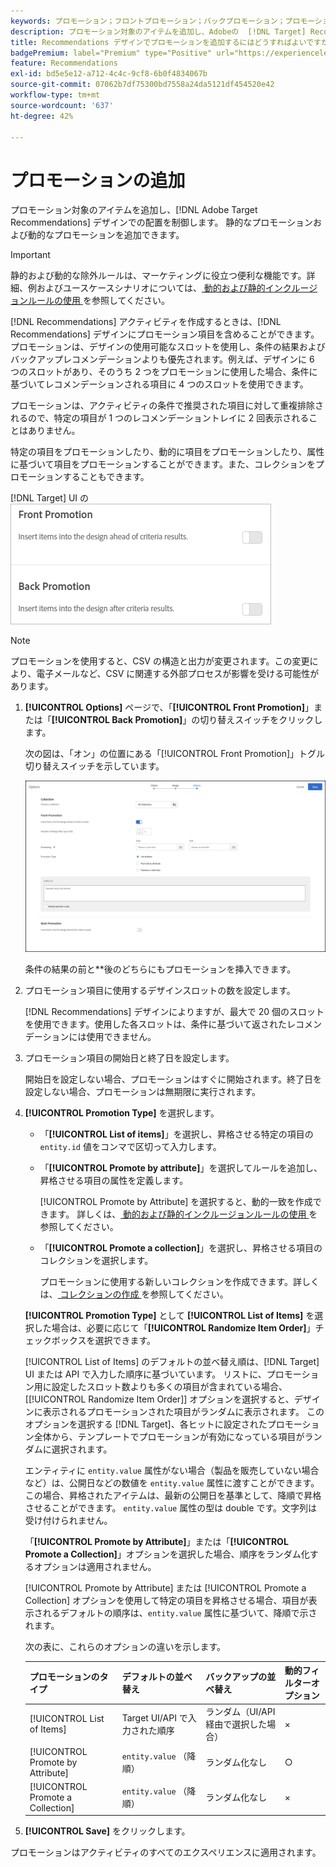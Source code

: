 ```yaml
---
keywords: プロモーション；フロントプロモーション；バックプロモーション；プロモーションタイプ；項目のリスト；属性別に昇格；コレクションを昇格
description: プロモーション対象のアイテムを追加し、Adobeの  [!DNL Target] Recommendations デザインでの配置を制御する方法について説明します。 静的なプロモーションおよび動的なプロモーションを追加できます。
title: Recommendations デザインでプロモーションを追加するにはどうすればよいですか？
badgePremium: label="Premium" type="Positive" url="https://experienceleague.adobe.com/docs/target/using/introduction/intro.html?lang=ja#premium newtab=true" tooltip="Target Premium に含まれる機能を確認してください。"
feature: Recommendations
exl-id: bd5e5e12-a712-4c4c-9cf8-6b0f4834067b
source-git-commit: 07062b7df75300bd7558a24da5121df454520e42
workflow-type: tm+mt
source-wordcount: '637'
ht-degree: 42%

---
```


# プロモーションの追加

プロモーション対象のアイテムを追加し、[!DNL Adobe Target Recommendations] デザインでの配置を制御します。 静的なプロモーションおよび動的なプロモーションを追加できます。

>[!IMPORTANT]
>
>静的および動的な除外ルールは、マーケティングに役立つ便利な機能です。詳細、例およびユースケースシナリオについては、[ 動的および静的インクルージョンルールの使用 ](/help/main/c-recommendations/c-algorithms/use-dynamic-and-static-inclusion-rules.md#concept_4CB5C0FA705D4E449BD0B37B3D987F9F) を参照してください。

[!DNL Recommendations] アクティビティを作成するときは、[!DNL Recommendations] デザインにプロモーション項目を含めることができます。プロモーションは、デザインの使用可能なスロットを使用し、条件の結果およびバックアップレコメンデーションよりも優先されます。例えば、デザインに 6 つのスロットがあり、そのうち 2 つをプロモーションに使用した場合、条件に基づいてレコメンデーションされる項目に 4 つのスロットを使用できます。

プロモーションは、アクティビティの条件で推奨された項目に対して重複排除されるので、特定の項目が 1 つのレコメンデーショントレイに 2 回表示されることはありません。

特定の項目をプロモーションしたり、動的に項目をプロモーションしたり、属性に基づいて項目をプロモーションすることができます。また、コレクションをプロモーションすることもできます。

[!DNL Target] UI の ![[!UICONTROL Front Promotion] および [!UICONTROL Back Promotion] オプション ](assets/add_promotion_toggles.png)

>[!NOTE]
>
>プロモーションを使用すると、CSV の構造と出力が変更されます。この変更により、電子メールなど、CSV に関連する外部プロセスが影響を受ける可能性があります。

1. **[!UICONTROL Options]** ページで、「**[!UICONTROL Front Promotion]**」または「**[!UICONTROL Back Promotion]**」の切り替えスイッチをクリックします。

   次の図は、「オン」の位置にある「[!UICONTROL Front Promotion]」トグル切り替えスイッチを示しています。

   ![「プロモーション - 前」オプションを追加](/help/main/c-recommendations/t-create-recs-activity/assets/add_promotion_front.png)

   条件の結果の前と&#x200B;**&#x200B;後のどちらにもプロモーションを挿入できます。

1. プロモーション項目に使用するデザインスロットの数を設定します。

   [!DNL Recommendations] デザインによりますが、最大で 20 個のスロットを使用できます。使用した各スロットは、条件に基づいて返されたレコメンデーションには使用できません。

1. プロモーション項目の開始日と終了日を設定します。

   開始日を設定しない場合、プロモーションはすぐに開始されます。終了日を設定しない場合、プロモーションは無期限に実行されます。

1. **[!UICONTROL Promotion Type]** を選択します。

   * 「**[!UICONTROL List of items]**」を選択し、昇格させる特定の項目の `entity.id` 値をコンマで区切って入力します。

   * 「**[!UICONTROL Promote by attribute]**」を選択してルールを追加し、昇格させる項目の属性を定義します。

     [!UICONTROL Promote by Attribute] を選択すると、動的一致を作成できます。 詳しくは、[ 動的および静的インクルージョンルールの使用 ](/help/main/c-recommendations/c-algorithms/use-dynamic-and-static-inclusion-rules.md#concept_4CB5C0FA705D4E449BD0B37B3D987F9F) を参照してください。

   * 「**[!UICONTROL Promote a collection]**」を選択し、昇格させる項目のコレクションを選択します。

     プロモーションに使用する新しいコレクションを作成できます。詳しくは、[ コレクションの作成 ](/help/main/c-recommendations/c-products/collections.md#task_1256DFF6842141FCAADD9E1428EF7F08) を参照してください。

   **[!UICONTROL Promotion Type]** として **[!UICONTROL List of Items]** を選択した場合は、必要に応じて「**[!UICONTROL Randomize Item Order]**」チェックボックスを選択できます。

   [!UICONTROL List of Items] のデフォルトの並べ替え順は、[!DNL Target] UI または API で入力した順序に基づいています。 リストに、プロモーション用に設定したスロット数よりも多くの項目が含まれている場合、[[!UICONTROL Randomize Item Order]] オプションを選択すると、デザインに表示されるプロモーションされた項目がランダムに表示されます。 このオプションを選択する [!DNL Target]、各ヒットに設定されたプロモーション全体から、テンプレートでプロモーションが有効になっている項目がランダムに選択されます。

   エンティティに `entity.value` 属性がない場合（製品を販売していない場合など）は、公開日などの数値を `entity.value` 属性に渡すことができます。 この場合、昇格されたアイテムは、最新の公開日を基準として、降順で昇格させることができます。 `entity.value` 属性の型は double です。文字列は受け付けられません。

   「**[!UICONTROL Promote by Attribute]**」または「**[!UICONTROL Promote a Collection]**」オプションを選択した場合、順序をランダム化するオプションは適用されません。

   [!UICONTROL Promote by Attribute] または [!UICONTROL Promote a Collection] オプションを使用して特定の項目を昇格させる場合、項目が表示されるデフォルトの順序は、`entity.value` 属性に基づいて、降順で示されます。

   次の表に、これらのオプションの違いを示します。

   | プロモーションのタイプ | デフォルトの並べ替え | バックアップの並べ替え | 動的フィルターオプション |
   | --- | --- | --- | --- |
   | [!UICONTROL List of Items] | Target UI/API で入力された順序 | ランダム（UI/API 経由で選択した場合） | × |
   | [!UICONTROL Promote by Attribute] | `entity.value` （降順） | ランダム化なし | ○ |
   | [!UICONTROL Promote a Collection] | `entity.value` （降順） | ランダム化なし | × |

1. **[!UICONTROL Save]** をクリックします。

プロモーションはアクティビティのすべてのエクスペリエンスに適用されます。
